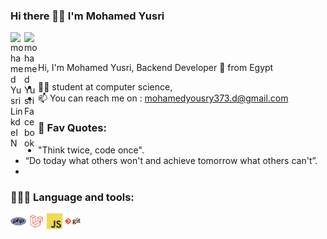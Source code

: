 ### Hi there 👋🏻 I'm Mohamed Yusri


<a href="https://www.linkedin.com/in/mohamedyusri">
  <img align="left" alt="mohamed Yusri LinkdeIN" width="22px" src="https://cdn.jsdelivr.net/npm/simple-icons@v3/icons/linkedin.svg" />
</a>
<a href="https://www.facebook.com/mohamed.yousry.u3">
  <img align="left" alt="mohamed Yusri Facebook" width="22px" src="https://cdn.jsdelivr.net/npm/simple-icons@v3/icons/facebook.svg" />
</a>
<br />
<br />

Hi, I'm Mohamed Yusri, Backend Developer 🚀 from Egypt

- 🐱‍🏍 student at computer science,
- 📫 You can reach me on : mohamedyousry373.d@gmail.com

### 💎 Fav Quotes: 
- "Think twice, code once". 
- “Do today what others won't and achieve tomorrow what others can't”.
- 
### 👨🏻‍💻 Language and tools: 
<img height="25" src="https://raw.githubusercontent.com/github/explore/80688e429a7d4ef2fca1e82350fe8e3517d3494d/topics/php/php.png"></img>
<img height="25" src="https://raw.githubusercontent.com/github/explore/80688e429a7d4ef2fca1e82350fe8e3517d3494d/topics/laravel/laravel.png"></img>
<img height="25" src="https://raw.githubusercontent.com/github/explore/80688e429a7d4ef2fca1e82350fe8e3517d3494d/topics/javascript/javascript.png"></img>
<img height="25" src="https://raw.githubusercontent.com/github/explore/80688e429a7d4ef2fca1e82350fe8e3517d3494d/topics/git/git.png"></img>
